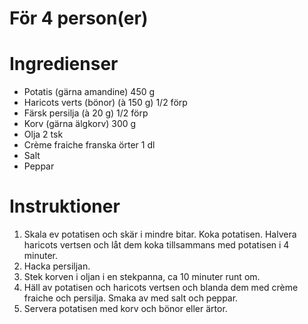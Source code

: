 # För 4 person(er)
# Ingredienser
- Potatis (gärna amandine) 450 g
- Haricots verts (bönor) (à 150 g) 1/2  förp
- Färsk persilja (à 20 g) 1/2  förp
- Korv (gärna älgkorv) 300 g
- Olja 2 tsk
- Crème fraiche franska örter 1 dl
- Salt
- Peppar
# Instruktioner
1. Skala ev potatisen och skär i mindre bitar. Koka potatisen. Halvera haricots vertsen och låt dem koka tillsammans med potatisen i 4 minuter.
2. Hacka persiljan.
3. Stek korven i oljan i en stekpanna, ca 10 minuter runt om.
4. Häll av potatisen och haricots vertsen och blanda dem med crème fraiche och persilja. Smaka av med salt och peppar.
5. Servera potatisen med korv och bönor eller ärtor.